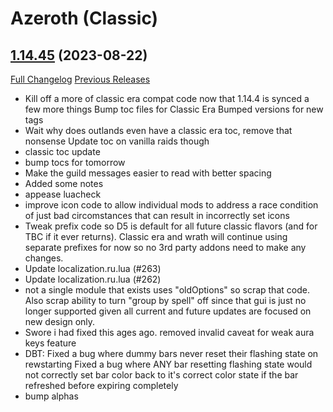 # <DBM Mod> Azeroth (Classic)

## [1.14.45](https://github.com/DeadlyBossMods/DBM-Classic/tree/1.14.45) (2023-08-22)
[Full Changelog](https://github.com/DeadlyBossMods/DBM-Classic/compare/1.14.44...1.14.45) [Previous Releases](https://github.com/DeadlyBossMods/DBM-Classic/releases)

- Kill off a more of classic era compat code now that 1.14.4 is synced a few more things Bump toc files for Classic Era Bumped versions for new tags  
- Wait why does outlands even have a classic era toc, remove that nonsense Update toc on vanilla raids though  
- classic toc update  
- bump tocs for tomorrow  
- Make the guild messages easier to read with better spacing  
- Added some notes  
- appease luacheck  
- improve icon code to allow individual mods to address a race condition of just bad circomstances that can result in incorrectly set icons  
- Tweak prefix code so D5 is default for all future classic flavors (and for TBC if it ever returns). Classic era and wrath will continue using separate prefixes for now so no 3rd party addons need to make any changes.  
- Update localization.ru.lua (#263)  
- Update localization.ru.lua (#262)  
- not a single module that exists uses \"oldOptions\" so scrap that code. Also scrap ability to turn \"group by spell\" off since that gui is just no longer supported given all current and future updates are focused on new design only.  
- Swore i had fixed this ages ago. removed invalid caveat for weak aura keys feature  
- DBT: Fixed a bug where dummy bars never reset their flashing state on rewstarting Fixed a bug where ANY bar resetting flashing state would not correctly set bar color back to it's correct color state if the bar refreshed before expiring completely  
- bump alphas  
